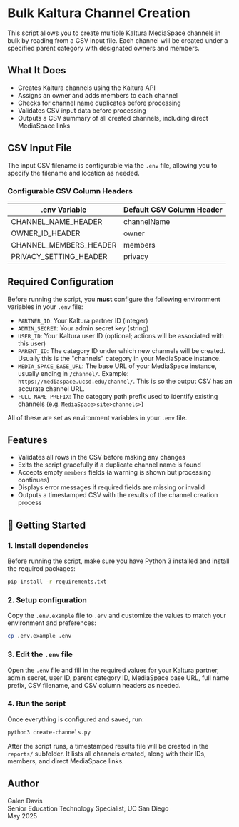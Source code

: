 # Bulk Kaltura Channel Creation

This script allows you to create multiple Kaltura MediaSpace channels in bulk by reading from a CSV input file. Each channel will be created under a specified parent category with designated owners and members.

## What It Does

* Creates Kaltura channels using the Kaltura API
* Assigns an owner and adds members to each channel
* Checks for channel name duplicates before processing
* Validates CSV input data before processing
* Outputs a CSV summary of all created channels, including direct MediaSpace links

## CSV Input File

The input CSV filename is configurable via the `.env` file, allowing you to specify the filename and location as needed.

### Configurable CSV Column Headers

| .env Variable             | Default CSV Column Header |
|---------------------------|---------------------------|
| CHANNEL_NAME_HEADER       | channelName               |
| OWNER_ID_HEADER           | owner                     |
| CHANNEL_MEMBERS_HEADER    | members                   |
| PRIVACY_SETTING_HEADER    | privacy                   |

## Required Configuration

Before running the script, you **must** configure the following environment variables in your `.env` file:

* `PARTNER_ID`: Your Kaltura partner ID (integer)
* `ADMIN_SECRET`: Your admin secret key (string)
* `USER_ID`: Your Kaltura user ID (optional; actions will be associated with this user)
* `PARENT_ID`: The category ID under which new channels will be created. Usually this is the "channels" category in your MediaSpace instance.
* `MEDIA_SPACE_BASE_URL`: The base URL of your MediaSpace instance, usually ending in `/channel/`. Example: `https://mediaspace.ucsd.edu/channel/`. This is so the output CSV has an accurate channel URL.
* `FULL_NAME_PREFIX`: The category path prefix used to identify existing channels (e.g. `MediaSpace>site>channels>`)

All of these are set as environment variables in your `.env` file.

## Features

* Validates all rows in the CSV before making any changes
* Exits the script gracefully if a duplicate channel name is found
* Accepts empty `members` fields (a warning is shown but processing continues)
* Displays error messages if required fields are missing or invalid
* Outputs a timestamped CSV with the results of the channel creation process

## 🦖 Getting Started

### 1. Install dependencies

Before running the script, make sure you have Python 3 installed and install the required packages:

```bash
pip install -r requirements.txt
```

### 2. Setup configuration

Copy the `.env.example` file to `.env` and customize the values to match your environment and preferences:

```bash
cp .env.example .env
```

### 3. Edit the `.env` file

Open the `.env` file and fill in the required values for your Kaltura partner, admin secret, user ID, parent category ID, MediaSpace base URL, full name prefix, CSV filename, and CSV column headers as needed.

### 4. Run the script

Once everything is configured and saved, run:

```bash
python3 create-channels.py
```

After the script runs, a timestamped results file will be created in the `reports/` subfolder. It lists all channels created, along with their IDs, members, and direct MediaSpace links.

## Author

Galen Davis  
Senior Education Technology Specialist, UC San Diego  
May 2025
